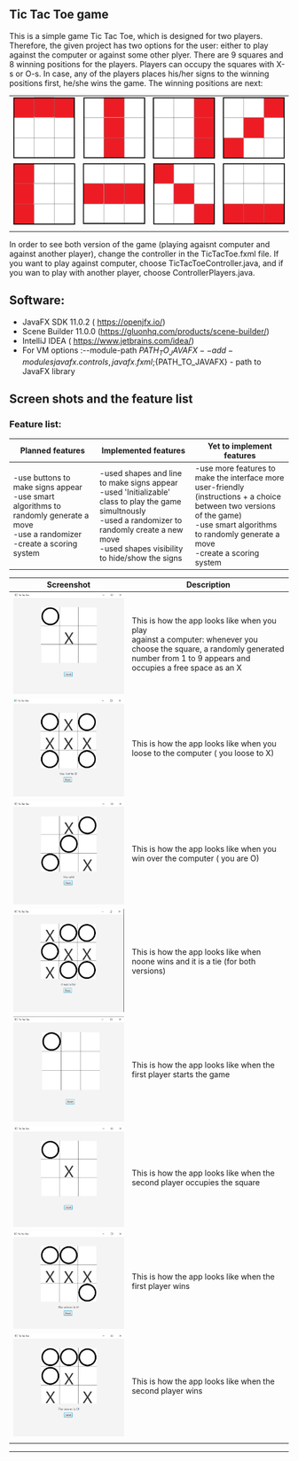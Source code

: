 ## Tic Tac Toe game 
This is a simple game Tic Tac Toe, which is designed for two players. Therefore, the given project has two options for the user: either to play against the computer or against some other plyer. There are 9 squares and 8 winning positions for the players.
Players can occupy the squares with X-s or O-s. In case, any of the players places his/her signs to the winning positions first, he/she wins the game. The winning positions are next:


|   |  |  |  |
| -------------     | -------------  |------------- |-------------  |
|  ![](Images/win1.png)       | ![](Images/win6.png) |![](Images/win7.png) |![](Images/win8.png) |
|  ![](Images/win3.png)       | ![](Images/win4.png) |![](Images/win2.png) |![](Images/win5.png) |
|   |  |  |  |


In order to see both version of the game (playing agaisnt computer and against another player), change the controller in the TicTacToe.fxml file. 
If you want to play against computer, choose TicTacToeController.java, and if you wan to play with another player, choose ControllerPlayers.java.



## Software:
- JavaFX SDK 11.0.2 ( https://openjfx.io/) 
- Scene Builder 11.0.0 (https://gluonhq.com/products/scene-builder/) 
- IntelliJ IDEA ( https://www.jetbrains.com/idea/) 
- For VM options :--module-path ${PATH_TO_JAVAFX} --add-modules javafx.controls,javafx.fxml ;${PATH_TO_JAVAFX} - path to JavaFX library 



## Screen shots and the feature list
### Feature list: 
|  Planned features |  Implemented features|  Yet to implement features |
| -------------     | -------------  |-------------  |
| -use buttons to make signs appear<br /> -use smart algorithms to randomly generate a move <br /> -use a randomizer <br /> -create a scoring system |-used shapes and line to make signs appear<br /> -used 'Initializable' class to play the game simultnously <br /> -used a randomizer to randomly create a new move <br /> -used shapes visibility to hide/show the signs|-use more features to make the interface more user-friendly <br /> (instructions + a choice between two versions of the game)<br /> -use smart algorithms to randomly generate a move <br /> -create a scoring system  |




|  Screenshot |  Description|  
| -------------     | -------------  |
|  ![](Images/img4.PNG)| This is how the app looks like when you play <br />  against a computer: whenever you choose the square, a randomly generated number from 1 to 9 appears and occupies a free space as an X  |
|  ![](Images/img6.PNG)| This is how the app looks like when you loose to the computer ( you loose to X) |
|  ![](Images/img7.PNG)| This is how the app looks like when you win over the computer ( you are O) |
|  ![](Images/img5.PNG)| This is how the app looks like when noone wins and it is a tie (for both versions)|
|  ![](Images/img1.PNG)| This is how the app looks like when the first player starts the game|
|  ![](Images/img4.PNG)| This is how the app looks like when the second player occupies the square|
|  ![](Images/img2.PNG)| This is how the app looks like when the first player wins|
|  ![](Images/img3.PNG)| This is how the app looks like when the second player wins|
|   |  | 

---







